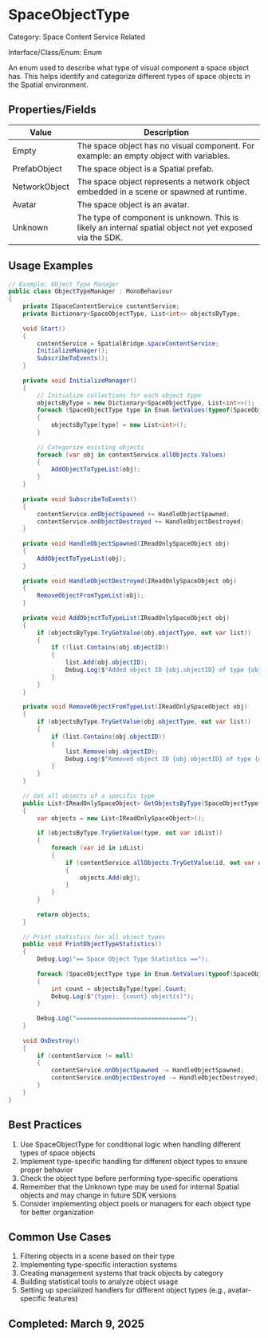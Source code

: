 # SpaceObjectType

Category: Space Content Service Related

Interface/Class/Enum: Enum

An enum used to describe what type of visual component a space object has. This helps identify and categorize different types of space objects in the Spatial environment.

## Properties/Fields

| Value | Description |
| --- | --- |
| Empty | The space object has no visual component. For example: an empty object with variables. |
| PrefabObject | The space object is a Spatial prefab. |
| NetworkObject | The space object represents a network object embedded in a scene or spawned at runtime. |
| Avatar | The space object is an avatar. |
| Unknown | The type of component is unknown. This is likely an internal spatial object not yet exposed via the SDK. |

## Usage Examples

```csharp
// Example: Object Type Manager
public class ObjectTypeManager : MonoBehaviour
{
    private ISpaceContentService contentService;
    private Dictionary<SpaceObjectType, List<int>> objectsByType;
    
    void Start()
    {
        contentService = SpatialBridge.spaceContentService;
        InitializeManager();
        SubscribeToEvents();
    }
    
    private void InitializeManager()
    {
        // Initialize collections for each object type
        objectsByType = new Dictionary<SpaceObjectType, List<int>>();
        foreach (SpaceObjectType type in Enum.GetValues(typeof(SpaceObjectType)))
        {
            objectsByType[type] = new List<int>();
        }
        
        // Categorize existing objects
        foreach (var obj in contentService.allObjects.Values)
        {
            AddObjectToTypeList(obj);
        }
    }
    
    private void SubscribeToEvents()
    {
        contentService.onObjectSpawned += HandleObjectSpawned;
        contentService.onObjectDestroyed += HandleObjectDestroyed;
    }
    
    private void HandleObjectSpawned(IReadOnlySpaceObject obj)
    {
        AddObjectToTypeList(obj);
    }
    
    private void HandleObjectDestroyed(IReadOnlySpaceObject obj)
    {
        RemoveObjectFromTypeList(obj);
    }
    
    private void AddObjectToTypeList(IReadOnlySpaceObject obj)
    {
        if (objectsByType.TryGetValue(obj.objectType, out var list))
        {
            if (!list.Contains(obj.objectID))
            {
                list.Add(obj.objectID);
                Debug.Log($"Added object ID {obj.objectID} of type {obj.objectType}");
            }
        }
    }
    
    private void RemoveObjectFromTypeList(IReadOnlySpaceObject obj)
    {
        if (objectsByType.TryGetValue(obj.objectType, out var list))
        {
            if (list.Contains(obj.objectID))
            {
                list.Remove(obj.objectID);
                Debug.Log($"Removed object ID {obj.objectID} of type {obj.objectType}");
            }
        }
    }
    
    // Get all objects of a specific type
    public List<IReadOnlySpaceObject> GetObjectsByType(SpaceObjectType type)
    {
        var objects = new List<IReadOnlySpaceObject>();
        
        if (objectsByType.TryGetValue(type, out var idList))
        {
            foreach (var id in idList)
            {
                if (contentService.allObjects.TryGetValue(id, out var obj))
                {
                    objects.Add(obj);
                }
            }
        }
        
        return objects;
    }
    
    // Print statistics for all object types
    public void PrintObjectTypeStatistics()
    {
        Debug.Log("== Space Object Type Statistics ==");
        
        foreach (SpaceObjectType type in Enum.GetValues(typeof(SpaceObjectType)))
        {
            int count = objectsByType[type].Count;
            Debug.Log($"{type}: {count} object(s)");
        }
        
        Debug.Log("===============================");
    }
    
    void OnDestroy()
    {
        if (contentService != null)
        {
            contentService.onObjectSpawned -= HandleObjectSpawned;
            contentService.onObjectDestroyed -= HandleObjectDestroyed;
        }
    }
}
```

## Best Practices

1. Use SpaceObjectType for conditional logic when handling different types of space objects
2. Implement type-specific handling for different object types to ensure proper behavior
3. Check the object type before performing type-specific operations
4. Remember that the Unknown type may be used for internal Spatial objects and may change in future SDK versions
5. Consider implementing object pools or managers for each object type for better organization

## Common Use Cases

1. Filtering objects in a scene based on their type
2. Implementing type-specific interaction systems
3. Creating management systems that track objects by category
4. Building statistical tools to analyze object usage
5. Setting up specialized handlers for different object types (e.g., avatar-specific features)

## Completed: March 9, 2025
